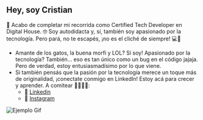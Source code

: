 ## Hey, soy Cristian 
 🌱 Acabo de completar mi recorrida como Certified Tech Developer en Digital House.
 🤓 Soy autodidacta y, sí, también soy apasionado por la tecnología. Pero pará, no te escapés, ¡no es el cliché de siempre! 💻🌟
- Amante de los gatos, la buena morfi y LOL? Sí soy! Apasionado por la tecnología? También... eso es tan único como un bug en el código jajaja. Pero de verdad, estoy entusiasmadísimo por lo que viene.
- Si también pensás que la pasión por la tecnología merece un toque más de originalidad, ¡conectate conmigo en LinkedIn! Estoy acá para crecer y aprender. A comitear 🚀🌑🐾😺:
  - 💼 [Linkedin](https://www.linkedin.com/in/cristian-rodriguezz/)
  - 📸 [Instagram](https://www.instagram.com/grillorodriguezz/)

![Ejemplo Gif](https://media.giphy.com/media/kELWH7yHTEWlrOrgli/giphy.gif)



